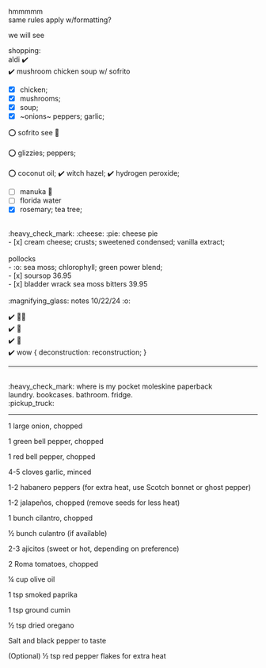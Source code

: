 hmmmmm  
same rules apply w/formatting?

we will see  

shopping:  
aldi :heavy_check_mark: <br>
:heavy_check_mark: mushroom chicken soup w/ sofrito
- [x] chicken;
- [x] mushrooms;
- [x] soup;
- [x] ~onions~ peppers; garlic;

:o: sofrito see :arrow_down_small: <br><br>
:o: glizzies; peppers;<br><br>
:o: coconut oil; :heavy_check_mark: witch hazel; :heavy_check_mark: hydrogen peroxide;
<br>
- [ ] manuka :honey_pot:
- [ ] florida water 
- [x] rosemary; tea tree;<br>
<br>
:heavy_check_mark: :cheese: :pie: cheese pie<br>
- [x] cream cheese; crusts; sweetened condensed; vanilla extract;
<br><br>
pollocks <br>
- :o: sea moss; chlorophyll; green power blend;<br>
- [x] soursop 36.95<br>
- [x] bladder wrack sea moss bitters 39.95
<br><br>
:magnifying_glass: notes 10/22/24 :o:

:heavy_check_mark: :lotus_position_man:<br>
:heavy_check_mark: :book:<br>
:heavy_check_mark: :white_heart:<br>
:heavy_check_mark: wow { deconstruction: reconstruction; }<br>
<hr><br>
:heavy_check_mark: where is my pocket moleskine paperback <br>
laundry. bookcases. bathroom. fridge. <br>
:pickup_truck: <br>
<hr>
1 large onion, chopped

1 green bell pepper, chopped

1 red bell pepper, chopped

4-5 cloves garlic, minced

1-2 habanero peppers (for extra heat, use Scotch bonnet or ghost pepper)

1-2 jalapeños, chopped (remove seeds for less heat)

1 bunch cilantro, chopped

½ bunch culantro (if available)

2-3 ajicitos (sweet or hot, depending on preference)

2 Roma tomatoes, chopped

¼ cup olive oil

1 tsp smoked paprika

1 tsp ground cumin

½ tsp dried oregano

Salt and black pepper to taste

(Optional) ½ tsp red pepper flakes for extra heat


